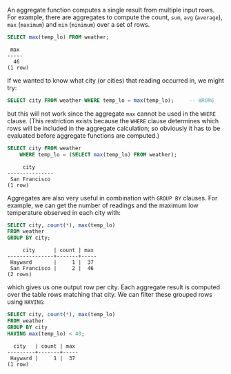 An aggregate function computes a single result from multiple input rows. For example, there are aggregates to compute the count, `sum`, `avg` (`average`), `max` (`maximum`) and `min` (`minimum`) over a set of rows.

```SQL
SELECT max(temp_lo) FROM weather;
```

```
 max
-----
  46
(1 row)
```

If we wanted to know what city (or cities) that reading occurred in, we might try:

```SQL
SELECT city FROM weather WHERE temp_lo = max(temp_lo);     -- WRONG
```

but this will not work since the aggregate `max` cannot be used in the `WHERE` clause. (This restriction exists because the `WHERE` clause determines which rows will be included in the aggregate calculation; so obviously it has to be evaluated before aggregate functions are computed.)

```SQL
SELECT city FROM weather
    WHERE temp_lo = (SELECT max(temp_lo) FROM weather);
```

```
     city
---------------
 San Francisco
(1 row)
```

Aggregates are also very useful in combination with `GROUP BY` clauses. For example, we can get the number of readings and the maximum low temperature observed in each city with:

```SQL
SELECT city, count(*), max(temp_lo)
FROM weather
GROUP BY city;
```

```
     city      | count | max
---------------+-------+-----
 Hayward       |     1 |  37
 San Francisco |     2 |  46
(2 rows)
```

which gives us one output row per city. Each aggregate result is computed over the table rows matching that city. We can filter these grouped rows using `HAVING`:

```SQL
SELECT city, count(*), max(temp_lo)
FROM weather
GROUP BY city
HAVING max(temp_lo) < 40;
```

```
  city   | count | max
---------+-------+-----
 Hayward |     1 |  37
(1 row)
```